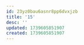 ```yaml
---
id: 23yz0bau6asnr8pp6dvxjzb
title: '15'
desc: ''
updated: 1739605851907
created: 1739605851907
---
```


